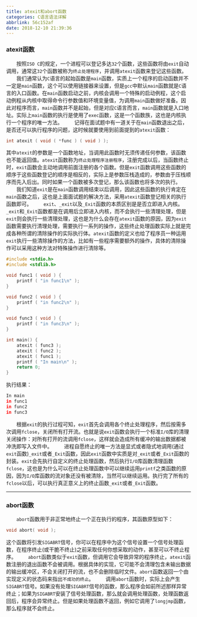 ```yaml
---
title: atexit和abort函数
categories: C语言语法详解
abbrlink: 56c152af
date: 2018-12-10 21:39:36
---
```

### atexit函数

&emsp;&emsp;按照`ISO C`的规定，一个进程可以登记多达`32`个函数，这些函数将由`exit`自动调用，通常这`32`个函数被称为`终止处理程序`，并调用`atexit`函数来登记这些函数。
&emsp;&emsp;我们通常认为`C`语言的起始函数是`main`函数，实质上一个程序的启动函数并不一定是`main`函数，这个可以使用链接器来设置，但是`gcc`中默认`main`函数就是`C`语言的入口函数。在`main`函数启动之前，内核会调用一个特殊的启动例程，这个启动例程从内核中取得命令行参数值和环境变量值，为调用`main`函数做好准备。因此对程序而言，`main`函数并不是起始，但是对应`C`语言而言，`main`函数就是入口地址。实际上`main`函数的执行是使用了`exec`函数，这是一个函数族，这也是内核执行一个程序的唯一方法。
&emsp;&emsp;记得在面试题中有一道关于在`main`函数退出之后，是否还可以执行程序的问题，这时候就要使用到前面提到的`atexit`函数：

``` c
int atexit ( void ( *func ) ( void ) );
```

其中`atexit`的参数是一个函数地址，当调用此函数时无须传递任何参数，该函数也不能返回值。`atexit`函数称为`终止处理程序注册程序`，注册完成以后，当函数终止时，`exit`函数会主动地调用前面注册的各个函数。但是`exit`函数调用这些函数的顺序于这些函数登记的顺序是相反的，实际上是参数压栈造成的，参数由于压栈顺序而先入后出。同时如果一个函数被多次登记，那么该函数也将多次的执行。
&emsp;&emsp;我们知道`exit`是在`main`函数调用结束以后调用，因此这些函数的执行肯定在`main`函数之后，这也是上面面试题的解决方法，采用`atexit`函数登记相关的执行函数即可。
&emsp;&emsp;`exit`、`_exit`以及`_Exit`函数的本质区别是是否立即进入内核。`_exit`和`_Exit`函数都是在调用后立即进入内核，而不会执行一些清理处理，但是`exit`则会执行一些清理处理，这也是为什么会存在`atexit`函数的原因，因为`exit`函数需要执行清理处理，需要执行一系列的操作，这些终止处理函数实际上就是完成各种所谓的清除操作的实际执行体。`atexit`函数的定义也给了程序员一种运用`exit`执行一些清除操作的方法，比如有一些程序需要额外的操作，具体的清除操作可以采用这种方法对特殊操作进行清除等。

``` cpp
#include <stdio.h>
#include <stdlib.h>

void func1 ( void ) {
    printf ( "in func1\n" );
}

void func2 ( void ) {
    printf ( "in func2\n" );
}

void func3 ( void ) {
    printf ( "in func3\n" );
}

int main() {
    atexit ( func3 );
    atexit ( func2 );
    atexit ( func1 );
    printf ( "In main\n" );
    return 0;
}
```

执行结果：

``` bash
In main
in func1
in func2
in func3
```

&emsp;&emsp;根据`exit`的执行过程可知，`exit`首先会调用各个终止处理程序，然后按需多次调用`fclose`，关闭所有打开流。也就是说`exit`函数会执行一个标准`I/O`库的清理关闭操作：对所有打开的流调用`fclose`，这样就会造成所有缓冲的输出数据都被冲洗即写入文件中。
&emsp;&emsp;进程自愿终止的唯一方法是显式或者隐式地调用(通过`exit`函数)`_exit`或者`_Exit`函数，因此`exit`函数中实质是对`_exit`或者`_Exit`函数的封装。`exit`会先执行自定义的终止处理函数，然后执行`I/O`库函数清理函数`fclose`，这也是为什么可以在终止处理函数中可以继续运用`printf`之类函数的原因，因为`I/O`库函数的流对象还没有被清除，当然可以继续运用。执行完了所有的`fclose`以后，可以执行真正意义上的终止函数`_exit`或者`_Exit`函数。

---

### abort函数

&emsp;&emsp;`abort`函数用于非正常地终止一个正在执行的程序，其函数原型如下：

``` c
void abort( void );
```

这个函数将引发`SIGABRT`信号，你可以在程序中为这个信号设置一个信号处理函数，在程序终止(或干脆不终止)之前采取任何你想采取的动作，甚至可以不终止程序。
&emsp;&emsp;`abort`函数类似于`exit`函数，但调用它会导致异常的程序终止，`atexit`函数注册的退出函数不会被调用。根据具体的实现，它可能不会清理包含未输出数据的输出缓冲区，不会关闭打开的流，也不会删除临时文件。`abort`函数返回一个由实现定义的状态码来指出`不成功的终止`。
&emsp;&emsp;调用`abort`函数时，实际上会产生`SIGABRT`信号。如果没有处理`SIGABRT`信号的函数，那么程序会如前所述那样异常终止；如果为`SIGABRT`安装了信号处理函数，那么就会调用处理函数，处理函数返回后，程序会异常终止。但是如果处理函数不返回，例如它调用了`longjmp`函数，那么程序就不会终止。
